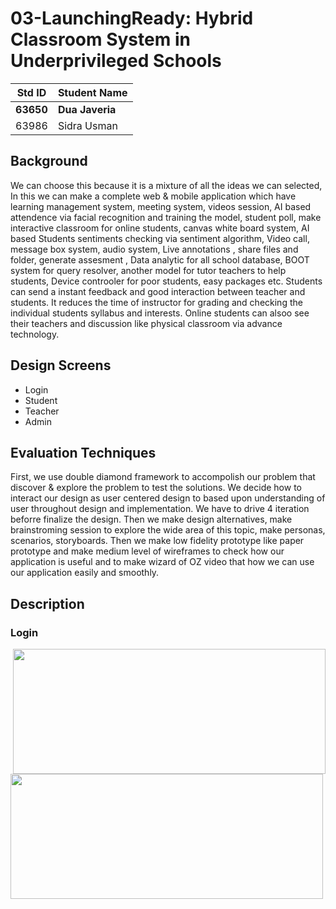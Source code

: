 
# 03-LaunchingReady: Hybrid Classroom System in Underprivileged Schools

|Std ID|Student Name|
|:-----:|---------------------|
|**63650**|**Dua Javeria**|
|63986|Sidra Usman|

## Background
We can choose this because it is a mixture of all the ideas we can selected, In this we can make a complete web & mobile application which have learning management system, meeting system, videos session, AI based attendence via facial recognition and training the model, student poll, make interactive classroom for online students, canvas white board system, AI based Students sentiments checking via sentiment algorithm, Video call, message box system, audio system, Live annotations , share files and folder, generate assesment , Data analytic for all school database, BOOT system for query resolver, another model for tutor teachers to help students, Device controoler for poor students, easy packages etc. Students can send a instant feedback and good interaction between teacher and students. It reduces the time of instructor for grading and checking the individual students syllabus and interests. Online students can alsoo see their teachers and discussion like physical classroom via advance technology.

## Design Screens
- Login
- Student 
- Teacher
- Admin

## Evaluation Techniques
First, we use double diamond framework to accompolish our problem that discover & explore the problem to test the solutions. We decide how to interact our design as user centered design to based upon understanding of user throughout design and implementation. We have to drive 4 iteration beforre finalize the design. Then we make design alternatives, make brainstroming session to explore the wide area of this topic, make personas, scenarios, storyboards. Then we make low fidelity prototype like paper prototype and make medium level of wireframes to check how our application is useful and to make wizard of OZ video that how we can use our application easily and smoothly.

## Description
### Login
<img align="right" width="500" height="200" src="https://user-images.githubusercontent.com/61619271/148643951-02833e1d-cc22-4b9c-8de8-112091380b91.png https://user-images.githubusercontent.com/61619271/148643892-7952ac55-5331-46c6-a078-82bd003e3abd.png">
<img align="left" width="500" height="200" src="https://user-images.githubusercontent.com/61619271/148643892-7952ac55-5331-46c6-a078-82bd003e3abd.png">

